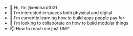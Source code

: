 - 👋 Hi, I’m @reinhardt021
- 👀 I’m interested in spaces both physical and digital
- 🌱 I’m currently learning how to build apps people pay for
- 💞️ I’m looking to collaborate on how to build modular things
- 📫 How to reach me just DM?

<!---
reinhardt021/reinhardt021 is a ✨ special ✨ repository because its `README.md` (this file) appears on your GitHub profile.
You can click the Preview link to take a look at your changes.
--->
